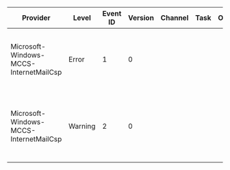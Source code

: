 Provider                                |  Level    |  Event ID  |  Version  |  Channel  |  Task  |  Opcode  |  Keyword  |  Message
----------------------------------------|-----------|------------|-----------|-----------|--------|----------|-----------|-------------------------------------------------------------------------------
Microsoft-Windows-MCCS-InternetMailCsp  |  Error    |  1         |  0        |           |        |          |  Error    |  Error: {P1_HResult} Location: {P2_String} Line Number: {P3_UInt32}
Microsoft-Windows-MCCS-InternetMailCsp  |  Warning  |  2         |  0        |           |        |          |           |  Error Propagated: {P1_HResult} Location: {P2_String} Line Number: {P3_UInt32}